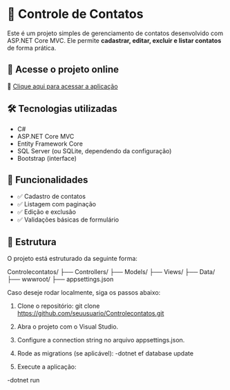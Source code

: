 # 📇 Controle de Contatos

Este é um projeto simples de gerenciamento de contatos desenvolvido com ASP.NET Core MVC. Ele permite **cadastrar, editar, excluir e listar contatos** de forma prática.

## 🚀 Acesse o projeto online

🔗 [Clique aqui para acessar a aplicação](https://seusite.com)  

## 🛠 Tecnologias utilizadas

- C#
- ASP.NET Core MVC
- Entity Framework Core
- SQL Server (ou SQLite, dependendo da configuração)
- Bootstrap (interface)

## 📸 Funcionalidades

- ✅ Cadastro de contatos
- ✅ Listagem com paginação
- ✅ Edição e exclusão
- ✅ Validações básicas de formulário

## 📂 Estrutura

O projeto está estruturado da seguinte forma:

Controlecontatos/
├── Controllers/
├── Models/
├── Views/
├── Data/
├── wwwroot/
├── appsettings.json

Caso deseje rodar localmente, siga os passos abaixo:

1. Clone o repositório:
   git clone https://github.com/seuusuario/Controlecontatos.git

2. Abra o projeto com o Visual Studio.

3. Configure a connection string no arquivo appsettings.json.

4. Rode as migrations (se aplicável):
-dotnet ef database update

5. Execute a aplicação:

-dotnet run

